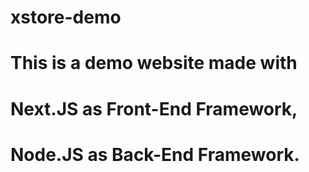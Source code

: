 # xstore-demo

# This is a demo website made with

# Next.JS as Front-End Framework,

# Node.JS as Back-End Framework.
